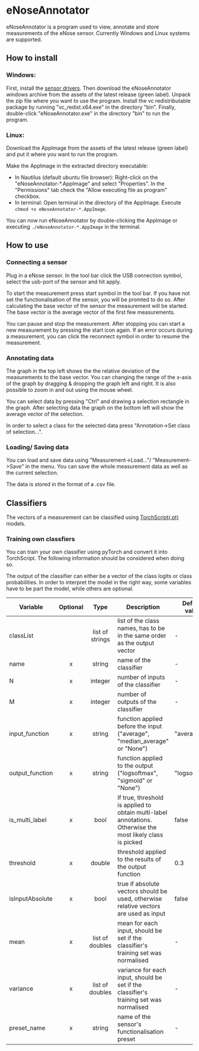 # eNoseAnnotator

eNoseAnnotator is a program used to view, annotate and store measurements of the eNose sensor. Currently Windows and Linux systems are supported.

## How to install

### Windows:
First, install the [sensor drivers](https://www.silabs.com/products/development-tools/software/usb-to-uart-bridge-vcp-drivers).
Then download the eNoseAnnotator windows archive from the assets of the latest release (green label).
Unpack the zip file where you want to use the program. Install the vc redistributable package by running "vc_redist.x64.exe" in the directory "bin".
Finally, double-click "eNoseAnnotator.exe" in the directory "bin" to run the program.


### Linux:
Download the AppImage from the assets of the latest release (green label) and put it where you want to run the program.

Make the AppImage in the extracted directory executable: 
- In Nautilus (default ubuntu file browser): Right-click on the "eNoseAnnotator-\*.AppImage" and select "Properties". In the "Permissions" tab check the "Allow executing file as program" checkbox.
- In terminal: Open terminal in the directory of the AppImage. Execute `chmod +x eNoseAnnotator-*.AppImage`.

You can now run eNoseAnnotator by double-clicking the AppImage or executing `./eNoseAnnotator-*.AppImage` in the terminal.

## How to use

### Connecting a sensor

Plug in a eNose sensor. In the tool bar click the USB connection symbol, select the usb-port of the sensor and hit apply. 

To start the measurement press start symbol in the tool bar. If you have not set the functionalisation of the sensor, you will be promted to do so. After calculating the base vector of the sensor the measurement will be started. The base vector is the average vector of the first few measurements.

You can pause and stop the measurement. After stopping you can start a new measurement by pressing the start icon again. If an error occurs during a measurement, you can click the reconnect symbol in order to resume the measurement. 

### Annotating data

The graph in the top left shows the the relative deviation of the measurements to the base vector. You can changing the range of the x-axis of the graph by dragging & dropping the graph left and right. It is also possible to zoom in and out using the mouse wheel. 

You can select data by pressing "Ctrl" and drawing a selection rectangle in the graph. After selecting data the graph on the bottom left will show the average vector of the selection. 

In order to select a class for the selected data press "Annotation->Set class of selection...".

### Loading/ Saving data

You can load and save data using "Measurement->Load..."/ "Measurement->Save" in the menu. You can save the whole measurement data as well as the current selection. 

The data is stored in the format of a .csv file.

## Classifiers

The vectors of a measurement can be classified using [TorchScript(.pt)](https://pytorch.org/tutorials/advanced/cpp_export.html) models. 

### Training own classfiers

You can train your own classifier using pyTorch and convert it into TorchScript. The following information should be considered when doing so.

The output of the classifier can either be a vector of the class logits or class probabilities. In order to interpret the model in the right way, some variables have to be part the model, while others are optional.

| Variable        | Optional |Type             | Description                                                                                                | Default value |
| --------------- | :------: | :-------------: | ---------------------------------------------------------------------------------------------------------- | ------------- |
| classList       |          | list of strings | list of the class names, has to be in the same order as the output vector                                  | -             |
| name            | x        | string          | name of the classifier                                                                                     | -             |
| N               | x        | integer         | number of inputs of the classifier                                                                         | -             |
| M               | x        | integer         | number of outputs of the classifier                                                                        | -             |
| input_function  | x        | string          | function applied before the input ("average", "median_average" or "None")                                  | "average"     |
| output_function | x        | string          | function applied to the output ("logsoftmax", "sigmoid" or "None")                                         | "logsoftmax"  |
| is_multi_label  | x        | bool            | If true, threshold is applied to obtain multi-label annotations. Otherwise the most likely class is picked | false         |
| threshold       | x        | double          | threshold applied to the results of the output function                                                    | 0.3           |
| isInputAbsolute | x        | bool            | true if absolute vectors should be used, otherwise relative vectors are used as input                      | false         |
| mean            | x        | list of doubles | mean for each input, should be set if the classifier's training set was normalised                         | -             |
| variance        | x        | list of doubles | variance for each input, should be set if the classifier's training set was normalised                     | -             |
| preset_name     | x        | string          | name of the sensor's functionalisation preset                                                              | -             |


